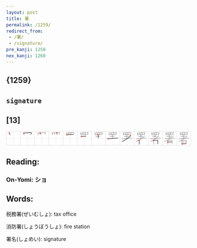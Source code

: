 ```yaml
---
layout: post
title: 署
permalink: /1259/
redirect_from:
 - /署/
 - /signature/
pre_kanji: 1258
nex_kanji: 1260
---
```


## {1259}

## `signature`

## [13]

<div class="stroke"><img src="../images/E7BDB2.png" /></div>

## Reading:

### On-Yomi: ショ

## Words:

税務署(ぜいむしょ): tax office

消防署(しょうぼうしょ): fire station

署名(しょめい): signature
